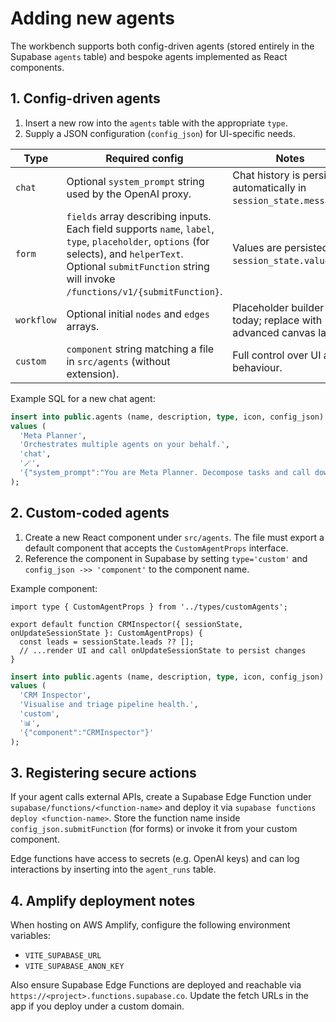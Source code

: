 # Adding new agents

The workbench supports both config-driven agents (stored entirely in the Supabase `agents` table) and bespoke agents implemented as React components.

## 1. Config-driven agents

1. Insert a new row into the `agents` table with the appropriate `type`.
2. Supply a JSON configuration (`config_json`) for UI-specific needs.

| Type | Required config | Notes |
| ---- | ----------------| ----- |
| `chat` | Optional `system_prompt` string used by the OpenAI proxy. | Chat history is persisted automatically in `session_state.messages`. |
| `form` | `fields` array describing inputs. Each field supports `name`, `label`, `type`, `placeholder`, `options` (for selects), and `helperText`. Optional `submitFunction` string will invoke `/functions/v1/{submitFunction}`. | Values are persisted in `session_state.values`. |
| `workflow` | Optional initial `nodes` and `edges` arrays. | Placeholder builder today; replace with advanced canvas later. |
| `custom` | `component` string matching a file in `src/agents` (without extension). | Full control over UI and behaviour. |

Example SQL for a new chat agent:

```sql
insert into public.agents (name, description, type, icon, config_json)
values (
  'Meta Planner',
  'Orchestrates multiple agents on your behalf.',
  'chat',
  '🪄',
  '{"system_prompt":"You are Meta Planner. Decompose tasks and call downstream agents."}'
);
```

## 2. Custom-coded agents

1. Create a new React component under `src/agents`. The file must export a default component that accepts the `CustomAgentProps` interface.
2. Reference the component in Supabase by setting `type='custom'` and `config_json ->> 'component'` to the component name.

Example component:

```tsx
import type { CustomAgentProps } from '../types/customAgents';

export default function CRMInspector({ sessionState, onUpdateSessionState }: CustomAgentProps) {
  const leads = sessionState.leads ?? [];
  // ...render UI and call onUpdateSessionState to persist changes
}
```

```sql
insert into public.agents (name, description, type, icon, config_json)
values (
  'CRM Inspector',
  'Visualise and triage pipeline health.',
  'custom',
  '📊',
  '{"component":"CRMInspector"}'
);
```

## 3. Registering secure actions

If your agent calls external APIs, create a Supabase Edge Function under `supabase/functions/<function-name>` and deploy it via `supabase functions deploy <function-name>`. Store the function name inside `config_json.submitFunction` (for forms) or invoke it from your custom component.

Edge functions have access to secrets (e.g. OpenAI keys) and can log interactions by inserting into the `agent_runs` table.

## 4. Amplify deployment notes

When hosting on AWS Amplify, configure the following environment variables:

- `VITE_SUPABASE_URL`
- `VITE_SUPABASE_ANON_KEY`

Also ensure Supabase Edge Functions are deployed and reachable via `https://<project>.functions.supabase.co`. Update the fetch URLs in the app if you deploy under a custom domain.
